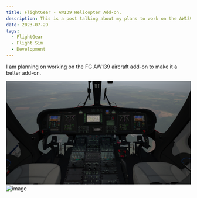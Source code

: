 ```yaml
---
title: FlightGear - AW139 Helicopter Add-on.
description: This is a post talking about my plans to work on the AW139 aircraft add-on for FlightGear
date: 2023-07-29
tags:
  - FlightGear
  - Flight Sim
  - Development
---
```


I am planning on working on the FG AW139 aircraft add-on to make it a better add-on.


![AW139 Cockpit](./cockpit1.PNG)
![image](https://github.com/LinuxGamer/newblog/blob/517eebaaabfcbcb570fa67b8c7997ca87bc2fc95/content/blog/fg139/cockpit1.PNG)
